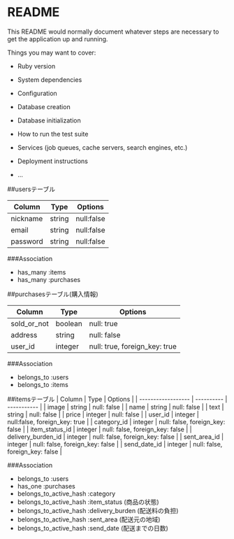 # README

This README would normally document whatever steps are necessary to get the
application up and running.

Things you may want to cover:

* Ruby version

* System dependencies

* Configuration

* Database creation

* Database initialization

* How to run the test suite

* Services (job queues, cache servers, search engines, etc.)

* Deployment instructions

* ...

##usersテーブル

| Column   | Type   | Options    |
| -------- | ------ | ---------- |
| nickname | string | null:false |
| email    | string | null:false |
| password | string | null:false |

###Association

- has_many :items
- has_many :purchases

##purchasesテーブル(購入情報)

| Column      | Type    | Options    |
| ----------- | ------- | ---------- |
| sold_or_not | boolean | null: true |
| address     | string  | null: false |
| user_id     | integer | null: true, foreign_key: true |

###Association

- belongs_to :users
- belongs_to :items

##itemsテーブル
| Column             | Type       | Options     |
| ------------------ | ---------- | ----------- |
| image              | string     | null: false |
| name               | string     | null: false |
| text               | string     | null: false |
| price              | integer    | null: false |
| user_id            | integer    | null:false, foreign_key: true |
| category_id        | integer    | null: false, foreign_key: false |
| item_status_id     | integer    | null: false, foreign_key: false |
| delivery_burden_id | integer    | null: false, foreign_key: false |
| sent_area_id       | integer    | null: false, foreign_key: false |
| send_date_id       | integer    | null: false, foreign_key: false |

###Association

- belongs_to :users
- has_one :purchases
- belongs_to_active_hash :category
- belongs_to_active_hash :item_status (商品の状態)
- belongs_to_active_hash :delivery_burden (配送料の負担)
- belongs_to_active_hash :sent_area (配送元の地域)
- belongs_to_active_hash :send_date (配送までの日数)













